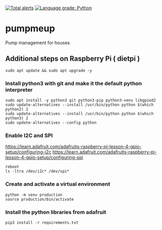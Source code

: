 [![Total alerts](https://img.shields.io/lgtm/alerts/g/atraides/pumpmeup.svg?logo=lgtm&logoWidth=18)](https://lgtm.com/projects/g/atraides/pumpmeup/alerts/) [![Language grade: Python](https://img.shields.io/lgtm/grade/python/g/atraides/pumpmeup.svg?logo=lgtm&logoWidth=18)](https://lgtm.com/projects/g/atraides/pumpmeup/context:python)
# pumpmeup
Pump management for houses

## Additional steps on Raspberry Pi ( dietpi )
```
sudo apt update && sudo apt upgrade -y
```
### Install python3 with git and make it the default python interpreter
```
sudo apt install -y python3 git python3-pip python3-venv libgpiod2
sudo update-alternatives --install /usr/bin/python python $(which python2) 1
sudo update-alternatives --install /usr/bin/python python $(which python3) 2
sudo update-alternatives --config python
```

### Enable I2C and SPI
https://learn.adafruit.com/adafruits-raspberry-pi-lesson-4-gpio-setup/configuring-i2c
https://learn.adafruit.com/adafruits-raspberry-pi-lesson-4-gpio-setup/configuring-spi
```
reboot
ls -ltra /dev/i2c* /dev/spi*
```

### Create and activate a virtual environment
```
python -m venv production
source production/bin/activate
```

### Install the python libraries from adafruit
```
pip3 install -r requirements.txt
```
